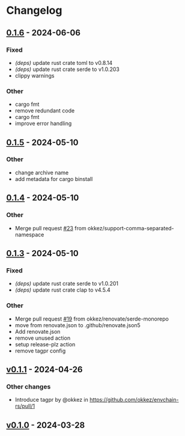 # Changelog

## [0.1.6](https://github.com/okkez/envchain-rs/compare/v0.1.5...v0.1.6) - 2024-06-06

### Fixed
- *(deps)* update rust crate toml to v0.8.14
- *(deps)* update rust crate serde to v1.0.203
- clippy warnings

### Other
- cargo fmt
- remove redundant code
- cargo fmt
- improve error handling

## [0.1.5](https://github.com/okkez/envchain-rs/compare/v0.1.4...v0.1.5) - 2024-05-10

### Other
- change archive name
- add metadata for cargo binstall

## [0.1.4](https://github.com/okkez/envchain-rs/compare/v0.1.3...v0.1.4) - 2024-05-10

### Other
- Merge pull request [#23](https://github.com/okkez/envchain-rs/pull/23) from okkez/support-comma-separated-namespace

## [0.1.3](https://github.com/okkez/envchain-rs/compare/v0.1.2...v0.1.3) - 2024-05-10

### Fixed
- *(deps)* update rust crate serde to v1.0.201
- *(deps)* update rust crate clap to v4.5.4

### Other
- Merge pull request [#19](https://github.com/okkez/envchain-rs/pull/19) from okkez/renovate/serde-monorepo
- move from renovate.json to .github/renovate.json5
- Add renovate.json
- remove unused action
- setup release-plz action
- remove tagpr config

## [v0.1.1](https://github.com/okkez/envchain-rs/compare/v0.1.0...v0.1.1) - 2024-04-26
### Other changes
- Introduce tagpr by @okkez in https://github.com/okkez/envchain-rs/pull/1

## [v0.1.0](https://github.com/okkez/envchain-rs/commits/v0.1.0) - 2024-03-28
